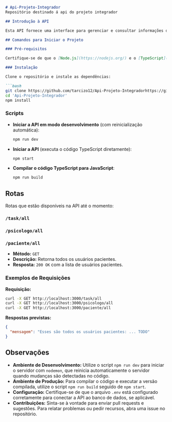 ```markdown
# Api-Projeto-Integrador
Repositório destinado á api do projeto integrador

## Introdução à API

Esta API fornece uma interface para gerenciar e consultar informações de pacientes. O projeto utiliza Node.js com TypeScript e Express para criar endpoints RESTful que permitem a interação com os dados dos pacientes. A API está projetada para ser modular e escalável, facilitando a adição de novos recursos no futuro.

## Comandos para Iniciar o Projeto

### Pré-requisitos

Certifique-se de que o [Node.js](https://nodejs.org/) e o [TypeScript](https://www.typescriptlang.org/) estão instalados no seu sistema.

### Instalação

Clone o repositório e instale as dependências:

```bash
git clone https://github.com/tarcizo12/Api-Projeto-Integradorhttps://github.com/tarcizo12/Api-Projeto-Integrador
cd 'Api-Projeto-Integrador'
npm install
```

### Scripts

- **Iniciar a API em modo desenvolvimento** (com reinicialização automática):

  ```bash
  npm run dev
  ```

- **Iniciar a API** (executa o código TypeScript diretamente):

  ```bash
  npm start
  ```

- **Compilar o código TypeScript para JavaScript**:

  ```bash
  npm run build
  ```

## Rotas

Rotas que estão disponíveis na API até o momento:

### `/task/all`
### `/psicologo/all`
### `/paciente/all`

- **Método:** `GET`
- **Descrição:** Retorna todos os usuários pacientes.
- **Resposta:** `200 OK` com a lista de usuários pacientes.

### Exemplos de Requisições

**Requisição:**

```bash
curl -X GET http://localhost:3000/task/all
curl -X GET http://localhost:3000/psicologo/all
curl -X GET http://localhost:3000/paciente/all
```

**Respostas previstas:**

```json
{
  "mensagem": "Esses são todos os usuários pacientes: ... TODO"
}
```

## Observações

- **Ambiente de Desenvolvimento:** Utilize o script `npm run dev` para iniciar o servidor com `nodemon`, que reinicia automaticamente o servidor quando mudanças são detectadas no código.
- **Ambiente de Produção:** Para compilar o código e executar a versão compilada, utilize o script `npm run build` seguido de `npm start`.
- **Configuração:** Certifique-se de que o arquivo `.env` está configurado corretamente para conectar a API ao banco de dados, se aplicável.
- **Contribuições:** Sinta-se à vontade para enviar pull requests e sugestões. Para relatar problemas ou pedir recursos, abra uma issue no 
repositório.

```
